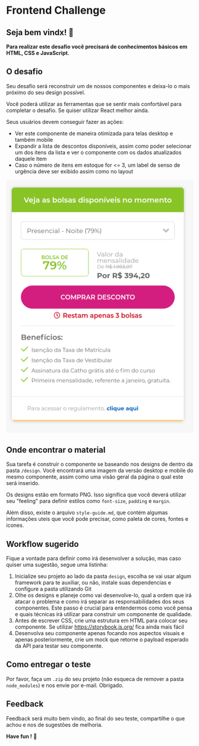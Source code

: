 # Frontend Challenge

## Seja bem vindx! 👋

**Para realizar este desafio você precisará de conhecimentos básicos em HTML, CSS e JavaScript.**

## O desafio

Seu desafio será reconstruir um de nossos componentes e deixa-lo o mais próximo do seu design possível.

Você poderá utilizar as ferramentas que se sentir mais confortável para completar o desafio. Se quiser utilizar React melhor ainda.

Seus usuários devem conseguir fazer as ações:

- Ver este componente de maneira otimizada para telas desktop e também mobile
- Expandir a lista de descontos disponíveis, assim como poder selecionar um dos itens da lista e ver o componente com os dados atualizados daquele item  
- Caso o número de itens em estoque for <= 3, um label de senso de urgência deve ser exibido assim como no layout

![Offerbox](./design/offerbox.png)

## Onde encontrar o material

Sua tarefa é construir o componente se baseando nos designs de dentro da pasta `/design`. Você encontrará uma imagem da versão desktop e mobile do mesmo componente, assim como uma visão geral da página o qual este será inserido.

Os designs estão em formato PNG. Isso significa que você deverá utilizar seu "feeling" para definir estilos como `font-size`, `padding` e `margin`.

Além disso, existe o arquivo `style-guide.md`, que contém algumas informações uteis que você pode precisar, como paleta de cores, fontes e icones.

## Workflow sugerido

Fique a vontade para definir como irá desenvolver a solução, mas caso quiser uma sugestão, segue uma listinha:

1. Inicialize seu projeto ao lado da pasta `design`, escolha se vai usar algum framework para te auxiliar, ou não, instale suas dependencias e configure a pasta utilizando Git
2. Olhe os designs e planeje como vai desenvolve-lo, qual a ordem que irá atacar o problema e como irá separar as responsabilidades dos seus componentes. Este passo é crucial para entendermos como você pensa e quais técnicas irá utilizar para construir um componente de qualidade.
4. Antes de escrever CSS, crie uma estrutura em HTML para colocar seu componente. Se utilizar https://storybook.js.org/ fica ainda mais fácil
5. Desenvolva seu componente apenas focando nos aspectos visuais e apenas posteriormente, crie um mock que retorne o payload esperado da API para testar seu componente.

## Como entregar o teste

Por favor, faça um `.zip` do seu projeto (não esqueca de remover a pasta `node_modules`) e nos envie por e-mail. Obrigado.

## Feedback

Feedback será muito bem vindo, ao final do seu teste, compartilhe o que achou e nos de sugestões de melhoria.

**Have fun !** 🚀
